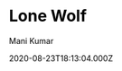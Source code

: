 ---
title: Lone Wolf
github: https://github.com/manid2/lone-wolf-theme/
demo: https://manid2.github.io/lone-wolf-theme/
author: Mani Kumar
date: 2020-08-23T18:13:04.000Z
ssg:
  - Jekyll
cms:
  - Markdown
css:
  - Bootstrap
category:
  - Blog
  - Portfolio
description: A simple bootstrap based jekyll theme.
draft: true
publish_date: '2019-02-17T10:19:22Z'
update_date: '2021-07-01T19:24:41Z'
github_star: 13
github_fork: 58
---
